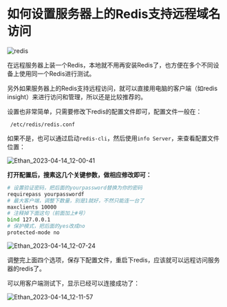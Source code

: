 # 如何设置服务器上的Redis支持远程域名访问

![redis](https://pic.shejibiji.com/i/2023/04/12/6436536985a11.jpg)

在远程服务器上装一个Redis，本地就不用再安装Redis了，也方便在多个不同设备上使用同一个Redis进行测试。

另外如果服务器上的Redis支持远程访问，就可以直接用电脑的客户端（如redis insight）来进行访问和管理，所以还是比较推荐的。

设置也非常简单，只需要修改下redis的配置文件即可，配置文件一般在：

```shell
 /etc/redis/redis.conf
```

如果不是，也可以通过启动`redis-cli`，然后使用`info Server`，来查看配置文件位置：

![Ethan_2023-04-14_12-00-41](https://pic.shejibiji.com/i/2023/04/14/6438d00ac22f6.jpg)

**打开配置后，搜素这几个关键参数，做相应修改即可：**

```bash
# 设置验证密码，把后面的yourpassword替换为你的密码
requirepass yourpasswordf
# 最大客户端，调整下数量，别是1就好，不然只能连一台了
maxclients 10000
# 注释掉下面这句（前面加上#号）
bind 127.0.0.1
# 保护模式，把后面的yes改成no
protected-mode no
```

![Ethan_2023-04-14_12-07-24](https://pic.shejibiji.com/i/2023/04/14/6438d18956ba4.jpg)

调整完上面四个选项，保存下配置文件，重启下redis，应该就可以远程访问服务器的redis了。

可以用客户端测试下，显示已经可以连接成功了：

![Ethan_2023-04-14_12-11-57](https://pic.shejibiji.com/i/2023/04/14/6438d2a1395ff.jpg)